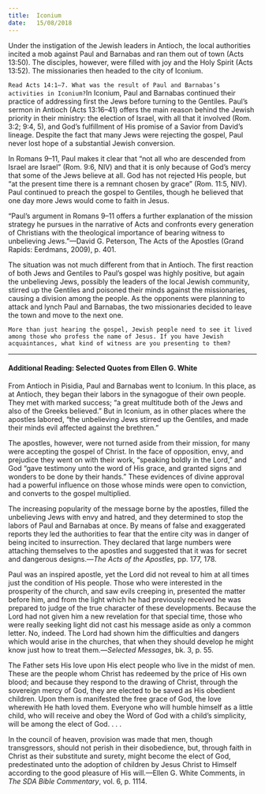 ```yaml
---
title:  Iconium
date:   15/08/2018
---
```


Under the instigation of the Jewish leaders in Antioch, the local authorities incited a mob against Paul and Barnabas and ran them out of town (Acts 13:50). The disciples, however, were filled with joy and the Holy Spirit (Acts 13:52). The missionaries then headed to the city of Iconium.

`Read Acts 14:1–7. What was the result of Paul and Barnabas’s activities in Iconium?`In Iconium, Paul and Barnabas continued their practice of addressing first the Jews before turning to the Gentiles. Paul’s sermon in Antioch (Acts 13:16–41) offers the main reason behind the Jewish priority in their ministry: the election of Israel, with all that it involved (Rom. 3:2; 9:4, 5), and God’s fulfillment of His promise of a Savior from David’s lineage. Despite the fact that many Jews were rejecting the gospel, Paul never lost hope of a substantial Jewish conversion.

In Romans 9–11, Paul makes it clear that “not all who are descended from Israel are Israel” (Rom. 9:6, NIV) and that it is only because of God’s mercy that some of the Jews believe at all. God has not rejected His people, but “at the present time there is a remnant chosen by grace” (Rom. 11:5, NIV). Paul continued to preach the gospel to Gentiles, though he believed that one day more Jews would come to faith in Jesus.

“Paul’s argument in Romans 9–11 offers a further explanation of the mission strategy he pursues in the narrative of Acts and confronts every generation of Christians with the theological importance of bearing witness to unbelieving Jews.”—David G. Peterson, The Acts of the Apostles (Grand Rapids: Eerdmans, 2009), p. 401.

The situation was not much different from that in Antioch. The first reaction of both Jews and Gentiles to Paul’s gospel was highly positive, but again the unbelieving Jews, possibly the leaders of the local Jewish community, stirred up the Gentiles and poisoned their minds against the missionaries, causing a division among the people. As the opponents were planning to attack and lynch Paul and Barnabas, the two missionaries decided to leave the town and move to the next one.

`More than just hearing the gospel, Jewish people need to see it lived among those who profess the name of Jesus. If you have Jewish acquaintances, what kind of witness are you presenting to them?`

---

#### Additional Reading: Selected Quotes from Ellen G. White

From Antioch in Pisidia, Paul and Barnabas went to Iconium. In this place, as at Antioch, they began their labors in the synagogue of their own people. They met with marked success; “a great multitude both of the Jews and also of the Greeks believed.” But in Iconium, as in other places where the apostles labored, “the unbelieving Jews stirred up the Gentiles, and made their minds evil affected against the brethren.” 

The apostles, however, were not turned aside from their mission, for many were accepting the gospel of Christ. In the face of opposition, envy, and prejudice they went on with their work, “speaking boldly in the Lord,” and God “gave testimony unto the word of His grace, and granted signs and wonders to be done by their hands.” These evidences of divine approval had a powerful influence on those whose minds were open to conviction, and converts to the gospel multiplied. 

The increasing popularity of the message borne by the apostles, filled the unbelieving Jews with envy and hatred, and they determined to stop the labors of Paul and Barnabas at once. By means of false and exaggerated reports they led the authorities to fear that the entire city was in danger of being incited to insurrection. They declared that large numbers were attaching themselves to the apostles and suggested that it was for secret and dangerous designs.—_The Acts of the Apostles_, pp. 177, 178. 

Paul was an inspired apostle, yet the Lord did not reveal to him at all times just the condition of His people. Those who were interested in the prosperity of the church, and saw evils creeping in, presented the matter before him, and from the light which he had previously received he was prepared to judge of the true character of these developments. Because the Lord had not given him a new revelation for that special time, those who were really seeking light did not cast his message aside as only a common letter. No, indeed. The Lord had shown him the difficulties and dangers which would arise in the churches, that when they should develop he might know just how to treat them.—_Selected Messages_, bk. 3, p. 55. 

The Father sets His love upon His elect people who live in the midst of men. These are the people whom Christ has redeemed by the price of His own blood; and because they respond to the drawing of Christ, through the sovereign mercy of God, they are elected to be saved as His obedient children. Upon them is manifested the free grace of God, the love wherewith He hath loved them. Everyone who will humble himself as a little child, who will receive and obey the Word of God with a child’s simplicity, will be among the elect of God. . . . 

In the council of heaven, provision was made that men, though transgressors, should not perish in their disobedience, but, through faith in Christ as their substitute and surety, might become the elect of God, predestinated unto the adoption of children by Jesus Christ to Himself according to the good pleasure of His will.—Ellen G. White Comments, in _The SDA Bible Commentary_, vol. 6, p. 1114. 